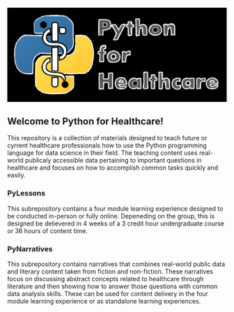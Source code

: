 ![](_fig/labeled.jpg)

## Welcome to Python for Healthcare!
This repository is a collection of materials designed to teach future or cyrrent healthcare professionals how to use the Python programming language for data science in their field. The teaching content uses real-world publicaly accessible data pertaining to important questions in healthcare and focuses on how to accomplish common tasks quickly and easily. 

### PyLessons
This subrepository contains a four module learning experience designed to be conducted in-person or fully online. Depeneding on the group, this is designed be delievered in 4 weeks of a 3 credit hour undergraduate course or 36 hours of content time.

### PyNarratives
This subrepository contains narratives that combines real-world public data and literary content taken from fiction and non-fiction. These narratives focus on discussing abstract concepts related to healthcare through literature and then showing how to answer those questions with common data analysis skills. These can be used for content delivery in the four module learning experience or as standalone learning experiences.